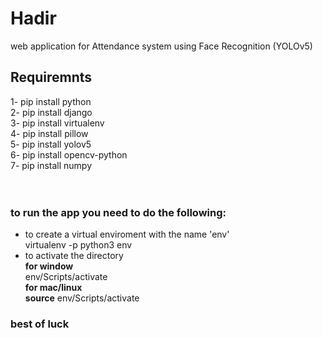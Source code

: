 # Hadir
web application for Attendance system using Face Recognition (YOLOv5)


## Requiremnts
1- pip install python <br>
2- pip install django <br>
3- pip install virtualenv <br>
4- pip install pillow <br>
5- pip install yolov5 <br>
6- pip install opencv-python <br>
7- pip install numpy <br>
 <br>
 <br>
### to run the app you need to do the following: <br>
   * to create a virtual enviroment with the name 'env' <br>
           virtualenv -p python3 env <br>
   * to activate the directory  <br>
      **for window** <br>
           env/Scripts/activate <br>
      **for mac/linux** <br>
           **source** env/Scripts/activate <br>
  
   ### best of luck
